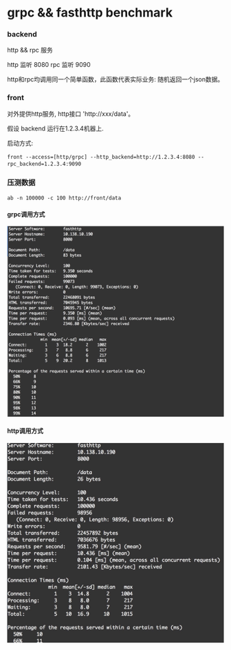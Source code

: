 
grpc && fasthttp benchmark
==========================

### backend

  http && rpc 服务

  http 监听 8080
  rpc 监听 9090

  http和rpc均调用同一个简单函数，此函数代表实际业务: 随机返回一个json数据。


### front

  对外提供http服务, http接口 'http://xxx/data'。

  假设 backend 运行在1.2.3.4机器上.

  启动方式: 

    front --access=[http/grpc] --http_backend=http://1.2.3.4:8080 --rpc_backend=1.2.3.4:9090


### 压测数据

    ab -n 100000 -c 100 http://front/data

#### grpc调用方式
![grpc access](asset/http_ab.jpeg)

#### http调用方式
![http_access](asset/rpc_ab.jpeg)
